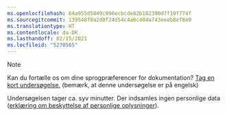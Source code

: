 ```yaml
---
ms.openlocfilehash: 64a955d5049c996ecbcde82b182390d7f19f774f
ms.sourcegitcommit: 139548f8a2d0f24d54c4a6c404a743eeeb8ef8e0
ms.translationtype: HT
ms.contentlocale: da-DK
ms.lasthandoff: 02/15/2021
ms.locfileid: "5270565"
---
```

> [!NOTE]
>Kan du fortælle os om dine sprogpræferencer for dokumentation? [Tag en kort undersøgelse.](https://aka.ms/BAG_Docs_Language_Survey) (bemærk, at denne undersøgelse er på engelsk)
>
>Undersøgelsen tager ca. syv minutter. Der indsamles ingen personlige data ([erklæring om beskyttelse af personlige oplysninger](https://go.microsoft.com/fwlink/?LinkId=521839)).
